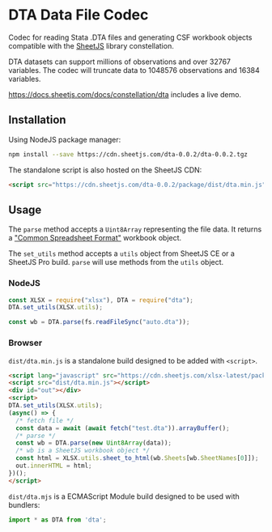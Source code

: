 # DTA Data File Codec

Codec for reading Stata .DTA files and generating CSF workbook objects
compatible with the [SheetJS](https://sheetjs.com) library constellation.

DTA datasets can support millions of observations and over 32767 variables.
The codec will truncate data to 1048576 observations and 16384 variables.

<https://docs.sheetjs.com/docs/constellation/dta> includes a live demo.

## Installation

Using NodeJS package manager:

```bash
npm install --save https://cdn.sheetjs.com/dta-0.0.2/dta-0.0.2.tgz
```

The standalone script is also hosted on the SheetJS CDN:

```html
<script src="https://cdn.sheetjs.com/dta-0.0.2/package/dist/dta.min.js"></script>
```

## Usage

The `parse` method accepts a `Uint8Array` representing the file data. It returns
a ["Common Spreadsheet Format"](https://docs.sheetjs.com/docs/csf/) workbook
object.

The `set_utils` method accepts a `utils` object from SheetJS CE or a SheetJS
Pro build. `parse` will use methods from the `utils` object.

### NodeJS

```js
const XLSX = require("xlsx"), DTA = require("dta");
DTA.set_utils(XLSX.utils);

const wb = DTA.parse(fs.readFileSync("auto.dta"));
```

### Browser

`dist/dta.min.js` is a standalone build designed to be added with `<script>`.

```html
<script lang="javascript" src="https://cdn.sheetjs.com/xlsx-latest/package/dist/xlsx.full.min.js"></script>
<script src="dist/dta.min.js"></script>
<div id="out"></div>
<script>
DTA.set_utils(XLSX.utils);
(async() => {
  /* fetch file */
  const data = await (await fetch("test.dta")).arrayBuffer();
  /* parse */
  const wb = DTA.parse(new Uint8Array(data));
  /* wb is a SheetJS workbook object */
  const html = XLSX.utils.sheet_to_html(wb.Sheets[wb.SheetNames[0]]);
  out.innerHTML = html;
})();
</script>
```

`dist/dta.mjs` is a ECMAScript Module build designed to be used with bundlers:

```js
import * as DTA from 'dta';
```
